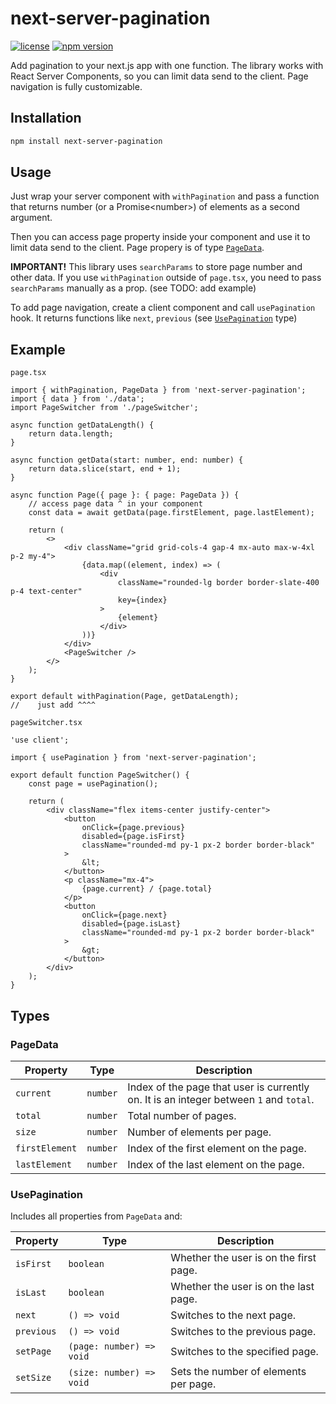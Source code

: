 # next-server-pagination

[![license](https://img.shields.io/badge/license-MIT-blue.svg)](https://github.com/fmkra/next-server-pagination/blob/main/LICENSE)
[![npm version](https://img.shields.io/badge/npm-v1.0.0-brightgreen)](https://www.npmjs.com/package/next-server-pagination)

Add pagination to your next.js app with one function. The library works with React Server Components, so you can limit data send to the client. Page navigation is fully customizable.

## Installation

```bash
npm install next-server-pagination
```

## Usage

Just wrap your server component with `withPagination` and pass a function that returns number (or a Promise\<number\>) of elements as a second argument.

Then you can access page property inside your component and use it to limit data send to the client. Page propery is of type [`PageData`](#pagedata).

**IMPORTANT!** This library uses `searchParams` to store page number and other data. If you use `withPagination` outside of `page.tsx`, you need to pass `searchParams` manually as a prop. (see TODO: add example)

To add page navigation, create a client component and call `usePagination` hook. It returns functions like `next`, `previous` (see [`UsePagination`](#usepagination) type)

## Example

`page.tsx`

```tsx
import { withPagination, PageData } from 'next-server-pagination';
import { data } from './data';
import PageSwitcher from './pageSwitcher';

async function getDataLength() {
    return data.length;
}

async function getData(start: number, end: number) {
    return data.slice(start, end + 1);
}

async function Page({ page }: { page: PageData }) {
    // access page data ^ in your component
    const data = await getData(page.firstElement, page.lastElement);

    return (
        <>
            <div className="grid grid-cols-4 gap-4 mx-auto max-w-4xl p-2 my-4">
                {data.map((element, index) => (
                    <div
                        className="rounded-lg border border-slate-400 p-4 text-center"
                        key={index}
                    >
                        {element}
                    </div>
                ))}
            </div>
            <PageSwitcher />
        </>
    );
}

export default withPagination(Page, getDataLength);
//    just add ^^^^
```

`pageSwitcher.tsx`

```tsx
'use client';

import { usePagination } from 'next-server-pagination';

export default function PageSwitcher() {
    const page = usePagination();

    return (
        <div className="flex items-center justify-center">
            <button
                onClick={page.previous}
                disabled={page.isFirst}
                className="rounded-md py-1 px-2 border border-black"
            >
                &lt;
            </button>
            <p className="mx-4">
                {page.current} / {page.total}
            </p>
            <button
                onClick={page.next}
                disabled={page.isLast}
                className="rounded-md py-1 px-2 border border-black"
            >
                &gt;
            </button>
        </div>
    );
}
```

## Types

### PageData

| Property       | Type     | Description                                                                            |
| -------------- | -------- | -------------------------------------------------------------------------------------- |
| `current`      | `number` | Index of the page that user is currently on. It is an integer between `1` and `total`. |
| `total`        | `number` | Total number of pages.                                                                 |
| `size`         | `number` | Number of elements per page.                                                           |
| `firstElement` | `number` | Index of the first element on the page.                                                |
| `lastElement`  | `number` | Index of the last element on the page.                                                 |

### UsePagination

Includes all properties from `PageData` and:

| Property   | Type                     | Description                            |
| ---------- | ------------------------ | -------------------------------------- |
| `isFirst`  | `boolean`                | Whether the user is on the first page. |
| `isLast`   | `boolean`                | Whether the user is on the last page.  |
| `next`     | `() => void`             | Switches to the next page.             |
| `previous` | `() => void`             | Switches to the previous page.         |
| `setPage`  | `(page: number) => void` | Switches to the specified page.        |
| `setSize`  | `(size: number) => void` | Sets the number of elements per page.  |

